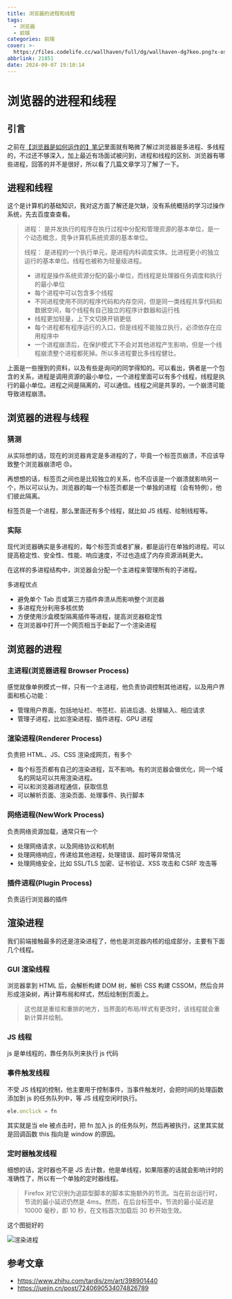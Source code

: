 ```yaml
---
title: 浏览器的进程和线程
tags:
  - 浏览器
  - 前端
categories: 前端
cover: >-
  https://files.codelife.cc/wallhaven/full/dg/wallhaven-dg7keo.png?x-oss-process=image/resize,limit_0,m_fill,w_2560,h_1440/quality,Q_92/format,webp
abbrlink: 21851
date: 2024-09-07 19:10:14
---
```


# 浏览器的进程和线程

## 引言

之前在[【浏览器是如何运作的】笔记](https://juns-g.github.io/posts/9876)里面就有略微了解过浏览器是多进程、多线程的，不过还不够深入，加上最近有场面试被问到，进程和线程的区别、浏览器有哪些进程，回答的并不是很好，所以看了几篇文章学习了解了一下。

## 进程和线程

这个是计算机的基础知识，我对这方面了解还是欠缺，没有系统概括的学习过操作系统，先去百度查查看。

> 进程：
> 是并发执行的程序在执行过程中分配和管理资源的基本单位，是一个动态概念，竞争计算机系统资源的基本单位。
>
> 线程：
> 是进程的一个执行单元，是进程内科调度实体。比进程更小的独立运行的基本单位。线程也被称为轻量级进程。
>
> - 进程是操作系统资源分配的最小单位，而线程是处理器任务调度和执行的最小单位
> - 每个进程中可以包含多个线程
> - 不同进程使用不同的程序代码和内存空间，但是同一类线程共享代码和数据空间，每个线程有自己独立的程序计数器和运行栈
> - 线程更加轻量，上下文切换开销更低
> - 每个进程都有程序运行的入口，但是线程不能独立执行，必须依存在应用程序中
> - 一个进程崩溃后，在保护模式下不会对其他进程产生影响，但是一个线程崩溃整个进程都死掉。所以多进程要比多线程健壮。

上面是一些搜到的资料，以及有些是询问的同学得知的。可以看出，俩者是一个包含的关系，进程是调用资源的最小单位，一个进程里面可以有多个线程，线程是执行的最小单位。进程之间是隔离的，可以通信。线程之间是共享的，一个崩溃可能导致进程崩溃。

## 浏览器的进程与线程

### 猜测

从实际想的话，现在的浏览器肯定是多进程的了，毕竟一个标签页崩溃，不应该导致整个浏览器崩溃吧 😠。

再想想的话，标签页之间也是比较独立的关系，也不应该是一个崩溃就影响另一个，所以可以认为，浏览器的每一个标签页都是一个单独的进程（会有特例），他们彼此隔离。

标签页是一个进程，那么里面还有多个线程，就比如 JS 线程、绘制线程等。

### 实际

现代浏览器确实是多进程的，每个标签页或者扩展，都是运行在单独的进程。可以提高稳定性、安全性、性能、响应速度，不过也造成了内存资源消耗更大。

在这样的多进程结构中，浏览器会分配一个主进程来管理所有的子进程。

多进程优点

- 避免单个 Tab 页或第三方插件奔溃从而影响整个浏览器
- 多进程充分利用多核优势
- 方便使用沙盒模型隔离插件等进程，提高浏览器稳定性
- 在浏览器中打开一个网页相当于新起了一个渲染进程

## 浏览器的进程

### 主进程(浏览器进程 Browser Process)

感觉就像单例模式一样，只有一个主进程，他负责协调控制其他进程，以及用户界面和核心功能：

- 管理用户界面，包括地址栏、书签栏、前进后退、处理输入、相应请求
- 管理子进程，比如渲染进程、插件进程、GPU 进程

### 渲染进程(Renderer Process)

负责把 HTML、JS、CSS 渲染成网页，有多个

- 每个标签页都有自己的渲染进程，互不影响。有的浏览器会做优化，同一个域名的网站可以共用渲染进程。
- 可以和浏览器进程通信，获取信息
- 可以解析页面、渲染页面、处理事件、执行脚本

### 网络进程(NewWork Process)

负责网络资源加载，通常只有一个

- 处理网络请求，以及网络协议和机制
- 处理网络响应，传递给其他进程，处理错误、超时等异常情况
- 处理网络安全，比如 SSL/TLS 加密、证书验证、XSS 攻击和 CSRF 攻击等

### 插件进程(Plugin Process)

负责运行浏览器的插件

## 渲染进程

我们前端接触最多的还是渲染进程了，他也是浏览器内核的组成部分，主要有下面几个线程。

### GUI 渲染线程

浏览器拿到 HTML 后，会解析构建 DOM 树，解析 CSS 构建 CSSOM，然后合并形成渲染树，再计算布局和样式，然后绘制到页面上。

> 这也就是重绘和重排的地方，当界面的布局/样式有更改时，该线程就会重新计算并绘制。

### JS 线程

js 是单线程的，靠任务队列来执行 js 代码

### 事件触发线程

不受 JS 线程的控制，他主要用于控制事件，当事件触发时，会把时间的处理函数添加到 js 的任务队列中，等 JS 线程空闲时执行。

```js
ele.onclick = fn
```

其实就是当 ele 被点击时，把 fn 加入 js 的任务队列，然后再被执行，这里其实就是回调函数 this 指向是 window 的原因。

### 定时器触发线程

细想的话，定时器也不是 JS 去计数，他是单线程，如果阻塞的话就会影响计时的准确性了，所以有一个单独的定时器线程。

> Firefox 对它识别为追踪型脚本的脚本实施额外的节流。当在前台运行时，节流的最小延迟仍然是 4ms。然而，在后台标签中，节流的最小延迟是 10000 毫秒，即 10 秒，在文档首次加载后 30 秒开始生效。

这个图挺好的

![渲染进程](https://pic3.zhimg.com/v2-f45451b51000c844b4a3aff0eb5f30f8_b.webp?consumer=ZHI_MENG)

## 参考文章

- https://www.zhihu.com/tardis/zm/art/398901440
- https://juejin.cn/post/7240690534074826789
